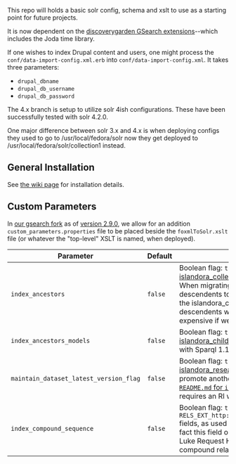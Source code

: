 This repo will holds a basic solr config, schema and xslt to use as a starting point for future projects.

It is now dependent on the [discoverygarden GSearch extensions](https://github.com/discoverygarden/dgi_gsearch_extensions)--which includes the Joda time library.

If one wishes to index Drupal content and users, one might process the `conf/data-import-config.xml.erb` into `conf/data-import-config.xml`. It takes three parameters:
* `drupal_dbname`
* `drupal_db_username`
* `drupal_db_password`

The 4.x branch is setup to utilize solr 4ish configurations. These have been successfully tested with solr 4.2.0.

One major difference between solr 3.x and 4.x is when deploying configs they used to go to /usr/local/fedora/solr now they get deployed to /usr/local/fedora/solr/collection1 instead.

## General Installation

See [the wiki page](https://github.com/discoverygarden/basic-solr-config/wiki/Install-Solr-and-GSearch) for installation details.

## Custom Parameters

In [our gsearch fork](https://github.com/discoverygarden/gsearch) as of [version 2.9.0](https://github.com/discoverygarden/gsearch/releases/tag/v2.9.0), we allow for an addition `custom_parameters.properties` file to be placed beside the `foxmlToSolr.xslt` file (or whatever the "top-level" XSLT is named, when deployed).

|Parameter|Default|Description|
|---|---|---|
|`index_ancestors`|`false`|Boolean flag: `true` to produce an `ancestors_ms` field (as used by the [islandora_collection_search](https://github.com/discoverygarden/islandora_collection_search) module); otherwise, `false` avoid generating. Also, note: When migrating objects between collections, it would be necessary to update all descendents to ensure their list of ancestors reflect the current state... We do this in the islandora_collection_search module when migrating, instead of reindexing all the descendents whenever indexing an object (updating a collection label would be fairly expensive if we blindly reindexed).|
|`index_ancestors_models`|`false`|Boolean flag: `true` to produce an `ancestors_models_ms` field (as used by the [islandora_child_filter](https://github.com/discoverygarden/islandora_child_filter) module; otherwise, `false` avoid generating. NOTE: A triplestore with Sparql 1.1 is required for the query to work.|
|`maintain_dataset_latest_version_flag`|`false`|Boolean flag: `true` to produce a `mmv_is_latest_b` field, as used by the [islandora_research_data module](https://github.com/discoverygarden/islandora_research_data); however, we are not given the opportunity to promote another version should the latest be purged (similarly described in [the `README.md` for `islandora_research_data`](https://github.com/discoverygarden/islandora_research_data#only-show-most-recent-version-objects-in-solr-vs-purging-the-latest-version)). NOTE: Due to how this is calculated, it requires an RI which supports Sparql 1.1 (such as Blazegraph).|
|`index_compound_sequence`|`false`|Boolean flag: `true` to produce a `RELS_EXT_isSequenceNumberOf<pid>_literal*` and `RELS_EXT_http://islandora.ca/ontology/relsext#isSequenceNumberOf<pid>_literal_*` fields, as used by the [islandora_solr_table_of_contents module](https://github.com/discoverygarden/islandora_solr_table_of_contents). NOTE: It is a known fact this field on large repositories will cause significant performance issues with he Luke Request Handler due to the fact it creates multiple Solr fields for each compound relationship.|
